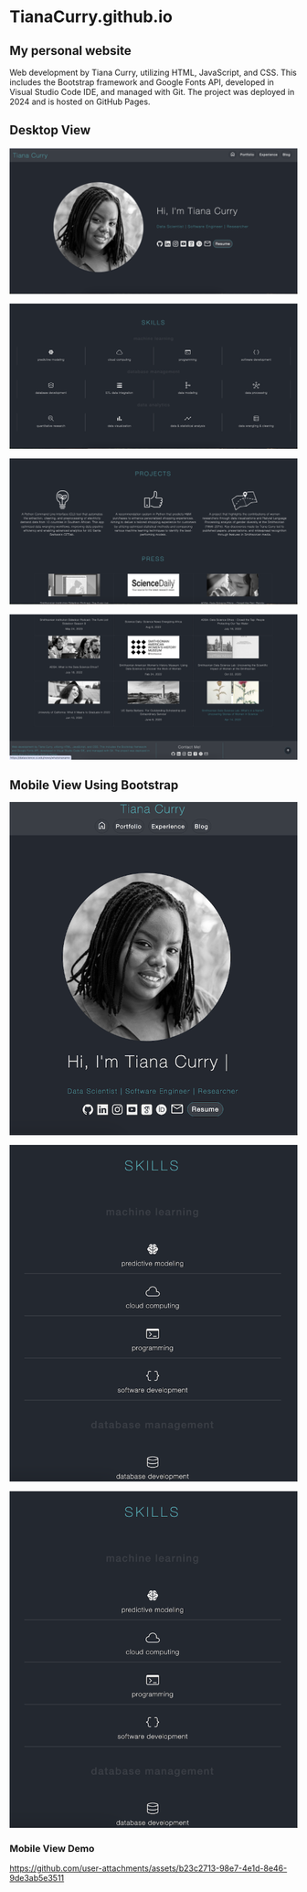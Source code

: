 # TianaCurry.github.io

## My personal website

Web development by Tiana Curry, utilizing HTML, JavaScript, and CSS. This includes the Bootstrap framework and Google Fonts API, developed in Visual Studio Code IDE, and managed with Git. The project was deployed in 2024 and is hosted on GitHub Pages.

## Desktop View

![image](./images/readme-media/desktop-view-1.png)

![image](./images/readme-media/desktop-view-2.png)

![image](./images/readme-media/desktop-view-3.png)

![image](./images/readme-media/desktop-view-4.png)

## Mobile View Using Bootstrap

![image](./images/readme-media/mobile-view-1.png)

![image](./images/readme-media/mobile-view-2.png)

<img src="./images/readme-media/mobile-view-2.png" width="%50" height="auto">

### Mobile View Demo

https://github.com/user-attachments/assets/b23c2713-98e7-4e1d-8e46-9de3ab5e3511
